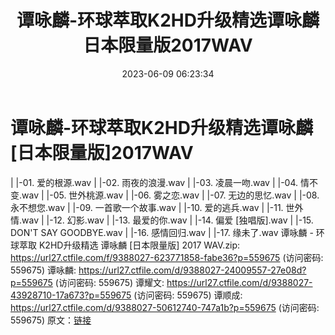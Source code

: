 ﻿---
title: 谭咏麟-环球萃取K2HD升级精选谭咏麟日本限量版2017WAV
date: 2023-06-09 06:23:34
categories: WAV车载音乐、镜像
tags: 华语中文
---
# 谭咏麟-环球萃取K2HD升级精选谭咏麟[日本限量版]2017WAV

| |-01. 爱的根源.wav
| |-02. 雨夜的浪漫.wav
| |-03. 凌晨一吻.wav
| |-04. 情不变.wav
| |-05. 世外桃源.wav
| |-06. 雾之恋.wav
| |-07. 无边的思忆.wav
| |-08. 永不想您.wav
| |-09. 一首歌一个故事.wav
| |-10. 爱的逃兵.wav
| |-11. 世外情.wav
| |-12. 幻影.wav
| |-13. 最爱的你.wav
| |-14. 偏爱 [独唱版].wav
| |-15. DON'T SAY GOODBYE.wav
| |-16. 感情回归.wav
| |-17. 缘未了.wav
谭咏麟 - 环球萃取 K2HD升级精选 谭咏麟 [日本限量版] 2017 WAV.zip: https://url27.ctfile.com/f/9388027-623771858-fabe36?p=559675
(访问密码: 559675)
谭咏麟: https://url27.ctfile.com/d/9388027-24009557-27e08d?p=559675
(访问密码: 559675)
谭耀文: https://url27.ctfile.com/d/9388027-43928710-17a673?p=559675
(访问密码: 559675)
谭顺成: https://url27.ctfile.com/d/9388027-50612740-747a1b?p=559675
(访问密码: 559675)
原文：[链接](https://blog.sina.com.cn/s/blog_1647c7e760103129c.html)